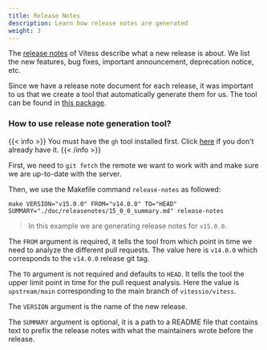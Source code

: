 ```yaml
---
title: Release Notes
description: Learn how release notes are generated
weight: 3
---
```


The [release notes](https://github.com/vitessio/vitess/releases) of Vitess describe what a new release is about. We list the new features, bug fixes, important announcement, deprecation notice, etc.

Since we have a release note document for each release, it was important to us that we create a tool that automatically generate them for us.
The tool can be found in [this package](https://github.com/vitessio/vitess/tree/main/go/tools/release-notes).

### How to use release note generation tool?

{{< info >}}
You must have the `gh` tool installed first. Click [here](https://github.com/cli/cli) if you don't already have it.
{{< /info >}}

First, we need to `git fetch` the remote we want to work with and make sure we are up-to-date with the server.

Then, we use the Makefile command `release-notes` as followed:

```shell
make VERSION="v15.0.0" FROM="v14.0.0" TO="HEAD" SUMMARY="./doc/releasenotes/15_0_0_summary.md" release-notes
```

> In this example we are generating release notes for `v15.0.0`.

The `FROM` argument is required, it tells the tool from which point in time we need to analyze the different pull requests.
The value here is `v14.0.0` which corresponds to the `v14.0.0` release git tag.

The `TO` argument is not required and defaults to `HEAD`.
It tells the tool the upper limit point in time for the pull request analysis.
Here the value is `upstream/main` corresponding to the main branch of `vitessio/vitess`.

The `VERSION` argument is the name of the new release.

The `SUMMARY` argument is optional, it is a path to a README file that contains text to prefix the release notes with what the maintainers wrote before the release.
